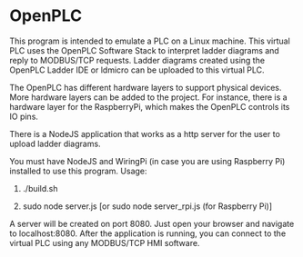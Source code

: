 # OpenPLC
This program is intended to emulate a PLC on a Linux machine. This virtual PLC uses the OpenPLC Software Stack to interpret ladder diagrams and reply to MODBUS/TCP requests. Ladder diagrams created using the OpenPLC Ladder IDE or ldmicro can be uploaded to this virtual PLC.

The OpenPLC has different hardware layers to support physical devices. More hardware layers can be added to the project. For instance, there is a hardware layer for the RaspberryPi, which makes the OpenPLC controls its IO pins. 

There is a NodeJS application that works as a http server for the user to upload ladder diagrams.

You must have NodeJS and WiringPi (in case you are using Raspberry Pi) installed to use this program. Usage:

1) ./build.sh

2) sudo node server.js [or sudo node server_rpi.js (for Raspberry Pi)]

A server will be created on port 8080. Just open your browser and navigate to localhost:8080. After the application is running, you can connect to the virtual PLC using any MODBUS/TCP HMI software.

